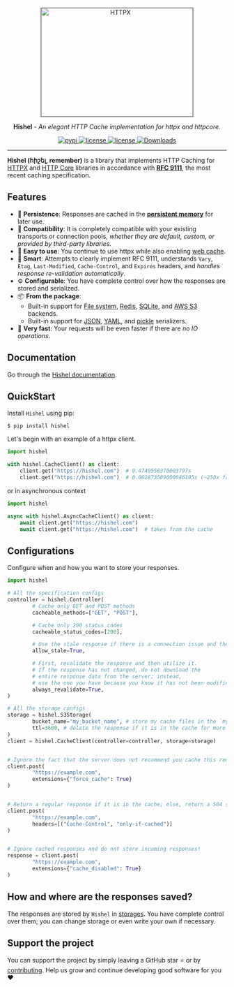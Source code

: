 <p align="center">
  <a href=""><img width="350" height="250" src="https://raw.githubusercontent.com/karpetrosyan/hishel/master/.github/logo.jpg" alt='HTTPX'></a>
</p>


<p align="center"><strong>Hishel</strong> <em>- An elegant HTTP Cache implementation for httpx and httpcore.</em></p>

<p align="center">

  <a href="https://pypi.org/project/hishel">
      <img src="https://img.shields.io/pypi/v/hishel.svg" alt="pypi">
  </a>

  <a href="https://img.shields.io/pypi/l/hishel">
      <img src="https://img.shields.io/pypi/l/hishel" alt="license">
  </a>

  <a href="https://img.shields.io/codecov/c/github/karpetrosyan/hishel">
      <img src="https://img.shields.io/codecov/c/github/karpetrosyan/hishel" alt="license">
  </a>

  <a href="https://github.com/karpetrosyan/hishel">
      <img src="https://img.shields.io/pypi/dm/hishel.svg" alt="Downloads">
  </a>
</p>

-----

**Hishel (հիշել, remember)** is a library that implements HTTP Caching for [HTTPX](https://github.com/encode/httpx) and [HTTP Core](https://github.com/encode/httpcore) libraries in accordance with [**RFC 9111**](https://www.rfc-editor.org/rfc/rfc9111.html), the most recent caching specification.

## Features

- 💾 **Persistence**: Responses are cached in the [**persistent memory**](https://en.m.wikipedia.org/wiki/Persistent_memory) for later use.
- 🤲 **Compatibility**: It is completely compatible with your existing transports or connection pools, *whether they are default, custom, or provided by third-party libraries.*
- 🤗 **Easy to use**: You continue to use httpx while also enabling [web cache](https://en.wikipedia.org/wiki/Web_cache).
- 🧠 **Smart**: Attempts to clearly implement RFC 9111, understands `Vary`, `Etag`, `Last-Modified`,  `Cache-Control`, and `Expires` headers, and *handles response re-validation automatically*.
- ⚙️  **Configurable**: You have complete control over how the responses are stored and serialized.
- 📦 **From the package**:
    - Built-in support for [File system](https://en.wikipedia.org/wiki/File_system), [Redis](https://en.wikipedia.org/wiki/Redis), [SQLite](https://en.wikipedia.org/wiki/SQLite), and [AWS S3](https://aws.amazon.com/s3/) backends.
    - Built-in support for [JSON](https://en.wikipedia.org/wiki/JSON), [YAML](https://en.wikipedia.org/wiki/YAML), and [pickle](https://docs.python.org/3/library/pickle.html) serializers.
- 🚀 **Very fast**: Your requests will be even faster if there are *no IO operations*.

## Documentation
Go through the [Hishel documentation](https://hishel.com).

## QuickStart

Install `Hishel` using pip:
``` shell
$ pip install hishel
```

Let's begin with an example of a httpx client.

```python
import hishel

with hishel.CacheClient() as client:
    client.get("https://hishel.com")  # 0.4749558370003797s
    client.get("https://hishel.com")  # 0.002873589000046195s (~250x faster!)
```

or in asynchronous context

```python
import hishel

async with hishel.AsyncCacheClient() as client:
    await client.get("https://hishel.com")
    await client.get("https://hishel.com")  # takes from the cache
```

## Configurations

Configure when and how you want to store your responses.

```python
import hishel

# All the specification configs
controller = hishel.Controller(
        # Cache only GET and POST methods
        cacheable_methods=["GET", "POST"],

        # Cache only 200 status codes
        cacheable_status_codes=[200],

        # Use the stale response if there is a connection issue and the new response cannot be obtained.
        allow_stale=True,

        # First, revalidate the response and then utilize it.
        # If the response has not changed, do not download the
        # entire response data from the server; instead,
        # use the one you have because you know it has not been modified.
        always_revalidate=True,
)

# All the storage configs
storage = hishel.S3Storage(
        bucket_name="my_bucket_name", # store my cache files in the `my_bucket_name` bucket
        ttl=3600, # delete the response if it is in the cache for more than an hour
)
client = hishel.CacheClient(controller=controller, storage=storage)


# Ignore the fact that the server does not recommend you cache this request!
client.post(
        "https://example.com",
        extensions={"force_cache": True}
)


# Return a regular response if it is in the cache; else, return a 504 status code. DO NOT SEND A REQUEST!
client.post(
        "https://example.com",
        headers=[("Cache-Control", "only-if-cached")]
)


# Ignore cached responses and do not store incoming responses!
response = client.post(
        "https://example.com",
        extensions={"cache_disabled": True}
)
```

## How and where are the responses saved?

The responses are stored by `Hishel` in [storages](https://hishel.com/userguide/#storages).
You have complete control over them; you can change storage or even write your own if necessary.


## Support the project

You can support the project by simply leaving a GitHub star ⭐ or by [contributing](https://hishel.com/contributing/).
Help us grow and continue developing good software for you ❤️

